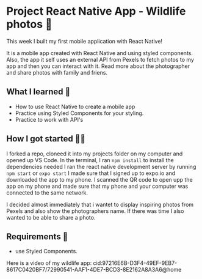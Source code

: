 # Project React Native App - Wildlife photos 📱

This week I built my first mobile application with React Native!

It is a mobile app created with React Native and using styled components. Also, the app it self uses an external API from Pexels to fetch photos to my app and then you can interact with it. Read more about the photographer and share photos with family and friens.

  
## What I learned 🧠

- How to use React Native to create a mobile app
- Practice using Styled Components for your styling.
- Practice to work with API's

## How I got started 💪🏼

I forked a repo, cloneed it into my projects folder on my computer and
opened up VS Code.
In the terminal, I ran `npm install` to install the dependencies needed
I ran the react native development server by running `npm start` or `expo start`
I made sure that I signed up to expo.io and downloaded the app to my phone.
I scanned the QR code to open upp the app on my phone and made sure that my phone 
and your computer was connected to the same network.

I decided almost immediately that i wantet to display inspiring photos from Pexels 
and also show the photographers name. If there was time I also wanted to be able to 
share a photo. 

## Requirements 🧪

- use Styled Components.

Here is a video of my wildlife app: cid:97216E6B-D3F4-49EF-9EB7-8617C0420BF7/72990541-AAF1-4DE7-BCD3-8E2162A8A3A6@home
